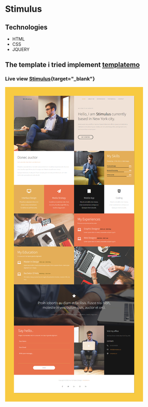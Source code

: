 # Stimulus

## Technologies
* HTML
* CSS
* JQUERY

## The template i tried implement [templatemo](https://templatemo.com/live/templatemo_498_stimulus)

### Live view [Stimulus](https://mustafa-hameed199.github.io/Template_7/){target="_blank"}

![view Website](https://github.com/Mustafa-hameed199/Template_7/blob/main/images/Stimulus.png?raw=true)
